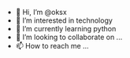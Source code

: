 - 👋 Hi, I’m @oksx
- 👀 I’m interested in technology
- 🌱 I’m currently learning python
- 💞️ I’m looking to collaborate on ...
- 📫 How to reach me ...

<!---
oksx/oksx is a ✨ special ✨ repository because its `README.md` (this file) appears on your GitHub profile.
You can click the Preview link to take a look at your changes.
--->
